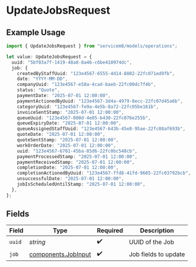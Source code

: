 # UpdateJobsRequest

## Example Usage

```typescript
import { UpdateJobsRequest } from "servicem8/models/operations";

let value: UpdateJobsRequest = {
  uuid: "5bf03a7f-1419-48a8-8a46-c6be410974dc",
  job: {
    createdByStaffUuid: "123e4567-6555-4d14-8802-22fc071ed9fb",
    date: "YYYY-MM-DD",
    companyUuid: "123e4567-e58a-4cad-baeb-22fc00dc7f4b",
    status: "Quote",
    paymentDate: "2025-07-01 12:00:00",
    paymentActionedByUuid: "123e4567-3d4a-4979-8ecc-22fc07d45a6b",
    categoryUuid: "123e4567-fe9a-4e5b-8a72-22fc05be161b",
    invoiceSentStamp: "2025-07-01 12:00:00",
    queueUuid: "123e4567-000d-4e85-b430-22fc076e255b",
    queueExpiryDate: "2025-07-01 12:00:00",
    queueAssignedStaffUuid: "123e4567-643b-45e8-95ae-22fc08af693b",
    quoteDate: "2025-07-01 12:00:00",
    quoteSentStamp: "2025-07-01 12:00:00",
    workOrderDate: "2025-07-01 12:00:00",
    uuid: "123e4567-6701-45ba-85d6-22fc0bc548cb",
    paymentProcessedStamp: "2025-07-01 12:00:00",
    paymentReceivedStamp: "2025-07-01 12:00:00",
    completionDate: "2025-07-01 12:00:00",
    completionActionedByUuid: "123e4567-ffd8-41fd-9605-22fc03792bcb",
    unsuccessfulDate: "2025-07-01 12:00:00",
    jobIsScheduledUntilStamp: "2025-07-01 12:00:00",
  },
};
```

## Fields

| Field                                                      | Type                                                       | Required                                                   | Description                                                |
| ---------------------------------------------------------- | ---------------------------------------------------------- | ---------------------------------------------------------- | ---------------------------------------------------------- |
| `uuid`                                                     | *string*                                                   | :heavy_check_mark:                                         | UUID of the Job                                            |
| `job`                                                      | [components.JobInput](../../models/components/jobinput.md) | :heavy_check_mark:                                         | Job fields to update                                       |